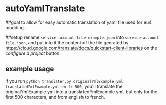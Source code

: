 # autoYamlTranslate
##goal
to allow for easy automatic translation of yaml file used for eu4 modding.

##setup
rename `service-account-file-example.json` into `service-account-file.json`, and put into it
the content of the file genrated by https://cloud.google.com/translate/docs/quickstart-client-libraries on the
 *configure a project* button.

## example usage
if you run `python translater.py originalYmlExample.yml translatedYmlExample.yml en fr 500`, you'll translate the
originalYmlExample.yml into a translatedYmlExample.yml, but only for the first 500 characters, and from english to french.
 